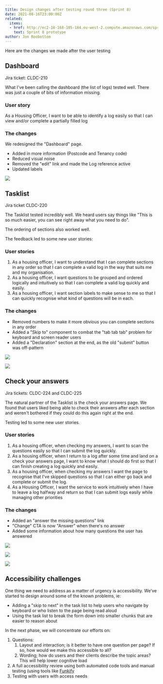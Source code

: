 ```yaml
---
title: Design changes after testing round three (Sprint 8)
date: 2021-08-16T23:00:00Z
related:
  items:
  - href: http://ec2-18-168-105-184.eu-west-2.compute.amazonaws.com/sprint8/
    text: Sprint 8 prototype
author: Jon Roobottom
---
```

Here are the changes we made after the user testing

## Dashboard

Jira ticket: CLDC-210

What I've been calling the dashboard (the list of logs) tested well. There was just a couple of bits of information missing.

### User story

As a Housing Officer, I want to be able to identify a log easily so that I can view and/or complete a partially filled log

### The changes

We redesigned the "Dashboard" page.

* Added in more information (Postcode and Tenancy code)
* Reduced visual noise
* Removed the "edit" link and made the Log reference active
* Updated labels

![](/2021-08-19-dashboard-with-incomplete-logs.png)

## Tasklist

Jira ticket CLDC-220

The Tasklist tested incredibly well. We heard users say things like "This is so much easier, you can see right away what you need to do".

The ordering of sections also worked well.

The feedback led to some new user stories:

### User stories

1. As a housing officer, I want to understand that I can complete sections in any order so that I can complete a valid log in the way that suits me and my organisation.
2. As a housing officer, I want questions to be grouped and ordered logically and intuitively so that I can complete a valid log quickly and easily.
3. As a housing officer, I want section labels to make sense to me so that I can quickly recognise what kind of questions will be in each.

### The changes

* Removed numbers to make it more obvious you can complete sections in any order
* Added a "Skip to" component to combat the "tab tab tab" problem for keyboard and screen reader users
* Added a "Declaration" section at the end, as the old "submit" button was off-pattern

![](/2021-08-19-task-list-new.png)

![](/2021-08-19-task-list-rules-for-skip-link.png)

## Check your answers

Jira tickets: CLDC-224 and CLDC-225

The natural partner of the Tasklist is the check your answers page. We found that users liked being able to check their answers after each section and weren't bothered if they could do this again right at the end.

Testing led to some new user stories.

### User stories

1. As a housing officer, when checking my answers, I want to scan the questions easily so that I can submit the log quickly.
2. As a housing officer, when I return to a log after some time and land on a check your answers page, I want to know what I should do first so that I can finish creating a log quickly and easily.
3. As a housing officer, when checking my answers I want the page to recognise that I've skipped questions so that I can either go back and complete or submit the log.
4. As a Housing Officer, I want the service to work intuitively when I have to leave a log halfway and return so that I can submit logs easily while managing other priorities

### The changes

* Added an "answer the missing questions" link
* "Change" CTA is now "Answer" when there's no answer
* Added some information about how many questions the user has answered

![](/2021-08-19-map-for-check-answers.png)

![](/2021-08-19-check-answers-at-the-end-of-a-section.png)

![](/2021-08-19-check-answers-given-up-half-way-though.png)

## Accessibility challenges

One thing we need to address as a matter of urgency is accessibility. We've started to design around some of the known problems, ie:

* Adding a "skip to next" in the task list to help users who navigate by keyboard or who listen to the page being read aloud
* Using the task list to break the form down into smaller chunks that are easier to reason about

In the next phase, we will concentrate our efforts on:

1. Questions:
   1. Layout and interaction; is it better to have one question per page? If so, how would we make this accessible to all?
   2. Wording; how do users and their clients describe the topic areas? This will help lower cognitive load
2. A full accessibility review using both automated code tools and manual testing (using tools like [Funkify](https://www.funkify.org/)
3. Testing with users with access needs